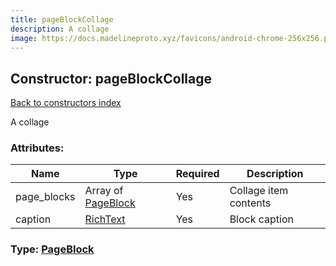 ```yaml
---
title: pageBlockCollage
description: A collage
image: https://docs.madelineproto.xyz/favicons/android-chrome-256x256.png
---
```

## Constructor: pageBlockCollage  
[Back to constructors index](index.md)



A collage

### Attributes:

| Name     |    Type       | Required | Description |
|----------|---------------|----------|-------------|
|page\_blocks|Array of [PageBlock](../types/PageBlock.md) | Yes|Collage item contents|
|caption|[RichText](../types/RichText.md) | Yes|Block caption|



### Type: [PageBlock](../types/PageBlock.md)


